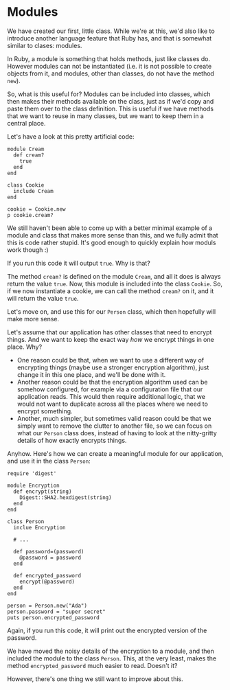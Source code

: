 # Modules

We have created our first, little class. While we're at this, we'd also like to
introduce another language feature that Ruby has, and that is somewhat similar
to clases: modules.

In Ruby, a module is something that holds methods, just like classes do. However
modules can not be instantiated (i.e. it is not possible to create objects from
it, and modules, other than classes, do not have the method `new`).

So, what is this useful for? Modules can be included into classes, which then
makes their methods available on the class, just as if we'd copy and paste them
over to the class definition. This is useful if we have methods that we want to
reuse in many classes, but we want to keep them in a central place.

Let's have a look at this pretty artificial code:

```
module Cream
  def cream?
    true
  end
end

class Cookie
  include Cream
end

cookie = Cookie.new
p cookie.cream?
```

We still haven't been able to come up with a better minimal example of a module
and class that makes more sense than this, and we fully admit that this is code
rather stupid. It's good enough to quickly explain how moduls work though :)

If you run this code it will output `true`. Why is that?

The method `cream?` is defined on the module `Cream`, and all it does is always
return the value `true`. Now, this module is included into the class `Cookie`.
So, if we now instantiate a cookie, we can call the method `cream?` on it,
and it will return the value `true`.

Let's move on, and use this for our `Person` class, which then hopefully will
make more sense.

Let's assume that our application has other classes that need to encrypt things.
And we want to keep the exact way *how* we encrypt things in one place. Why?

* One reason could be that, when we want to use a different way of encrypting
  things (maybe use a stronger encryption algorithm), just change it in this
  one place, and we'll be done with it.
* Another reason could be that the encryption algorithm used can be somehow
  configured, for example via a configuration file that our application reads.
  This would then require additional logic, that we would not want to duplicate
  across all the places where we need to encrypt something.
* Another, much simpler, but sometimes valid reason could be that we simply
  want to remove the clutter to another file, so we can focus on what our
  `Person` class does, instead of having to look at the nitty-gritty details
  of how exactly encrypts things.

Anyhow. Here's how we can create a meaningful module for our application,
and use it in the class `Person`:

```
require 'digest'

module Encryption
  def encrypt(string)
    Digest::SHA2.hexdigest(string)
  end
end

class Person
  inclue Encryption

  # ...

  def password=(password)
    @password = password
  end

  def encrypted_password
    encrypt(@password)
  end
end

person = Person.new("Ada")
person.password = "super secret"
puts person.encrypted_password
```

Again, if you run this code, it will print out the encrypted version of the
password.

We have moved the noisy details of the encryption to a module, and then
included the module to the class `Person`.  This, at the very least, makes the
method `encrypted_password` much easier to read. Doesn't it?

However, there's one thing we still want to improve about this.
